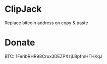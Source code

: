 # ClipJack
Replace bitcoin address on copy &amp; paste

# Donate
BTC: 1FeribRHR98Crux3DEZPXzjLBpfmHTHKqJ
